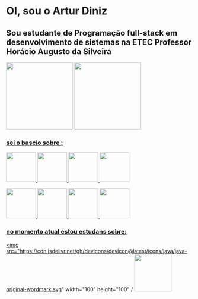 # OI, sou o Artur Diniz
## Sou estudante de Programação full-stack em desenvolvimento de sistemas na ETEC Professor Horácio Augusto da Silveira


<div>
<a href="https://github.com/Artur-Diniz">
 
<img loading="lazy" height="180em" src="https://github-readme-stats.vercel.app/api?username=Artur-Diniz&show_icons=true&theme=dracula&include_all_commits=true&count_private=true"/>
<img loading="lazy" height="180em" src="https://github-readme-stats.vercel.app/api/top-langs/?username=Artur-Diniz&layout=compact&langs_count=7&theme=dracula"/>
</div>


### sei o bascio sobre :

 <img src="https://cdn.jsdelivr.net/gh/devicons/devicon/icons/html5/html5-plain-wordmark.svg" width="80" height="80" > <img src="https://cdn.jsdelivr.net/gh/devicons/devicon/icons/css3/css3-plain-wordmark.svg" width="80" height="80" />  <img src="https://cdn.jsdelivr.net/gh/devicons/devicon/icons/javascript/javascript-original.svg" width="80" height="80" /> <img src="https://cdn.jsdelivr.net/gh/devicons/devicon/icons/cplusplus/cplusplus-line.svg" width="80" height="80" /> 
 
 <img src="https://cdn.jsdelivr.net/gh/devicons/devicon/icons/linux/linux-original.svg" width="80" height="80" />   <img src="https://cdn.jsdelivr.net/gh/devicons/devicon@latest/icons/csharp/csharp-plain.svg" width="80" height="80" />  <img src="https://cdn.jsdelivr.net/gh/devicons/devicon/icons/python/python-original.svg" width="80" height="80" /> <img src="https://cdn.jsdelivr.net/gh/devicons/devicon/icons/figma/figma-original.svg" width="80" height="80" />


### no momento atual estou estudans sobre: 

<img src="https://cdn.jsdelivr.net/gh/devicons/devicon@latest/icons/java/java-original-wordmark.svg" width="100" height="100" / <img src="https://cdn.jsdelivr.net/gh/devicons/devicon@latest/icons/mysql/mysql-plain-wordmark.svg" width="100" height="100" />
          
          



